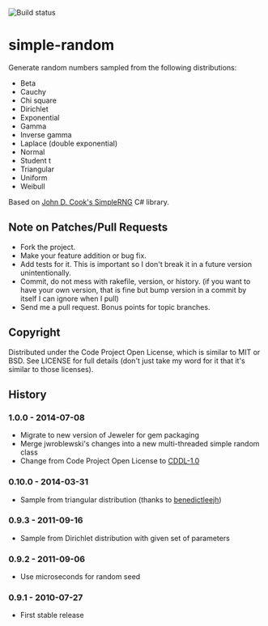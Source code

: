 ![Build status](https://travis-ci.org/ealdent/simple-random.svg?branch=master)

# simple-random

Generate random numbers sampled from the following distributions:

* Beta
* Cauchy
* Chi square
* Dirichlet
* Exponential
* Gamma
* Inverse gamma
* Laplace (double exponential)
* Normal
* Student t
* Triangular
* Uniform
* Weibull

Based on [John D. Cook's SimpleRNG](http://www.codeproject.com/KB/recipes/SimpleRNG.aspx) C# library.

## Note on Patches/Pull Requests

* Fork the project.
* Make your feature addition or bug fix.
* Add tests for it. This is important so I don't break it in a
  future version unintentionally.
* Commit, do not mess with rakefile, version, or history.
  (if you want to have your own version, that is fine but bump version in a commit by itself I can ignore when I pull)
* Send me a pull request. Bonus points for topic branches.

## Copyright

Distributed under the Code Project Open License, which is similar to MIT or BSD.  See LICENSE for full details (don't just take my word for it that it's similar to those licenses).

## History

### 1.0.0 - 2014-07-08
* Migrate to new version of Jeweler for gem packaging
* Merge jwroblewski's changes into a new multi-threaded simple random class
* Change from Code Project Open License to [CDDL-1.0](http://opensource.org/licenses/CDDL-1.0)

### 0.10.0 - 2014-03-31
* Sample from triangular distribution (thanks to [benedictleejh](https://github.com/benedictleejh))

### 0.9.3 - 2011-09-16
* Sample from Dirichlet distribution with given set of parameters

### 0.9.2 - 2011-09-06
* Use microseconds for random seed

### 0.9.1 - 2010-07-27
* First stable release
